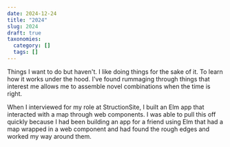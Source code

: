 ```yaml
---
date: 2024-12-24
title: "2024"
slug: 2024
draft: true
taxonomies:
  category: []
  tags: []
---
```


Things I want to do but haven't. I like doing things for the sake of it. To learn how it works under the hood. I've found rummaging through things that interest me allows me to assemble novel combinations when the time is right. 

When I interviewed for my role at StructionSite, I built an Elm app that interacted with a map through web components. I was able to pull this off quickly because I had been building an app for a friend using Elm that had a map wrapped in a web component and had found the rough edges and worked my way around them. 
